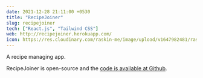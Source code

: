 ```yaml
---
date: 2021-12-28 21:11:00 +0530
title: "RecipeJoiner"
slug: recipejoiner
tech: ["React.js", "Tailwind CSS"]
web: http://recipejoiner.herokuapp.com/
icon: https://res.cloudinary.com/raskin-me/image/upload/v1647982481/raskin.me/images/recipejoiner-icon_tdkcge.png
---
```


A recipe managing app.

RecipeJoiner is open-source and
the [code is available at Github](http://github.com/shmobs/recipejoiner).
